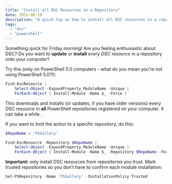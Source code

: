 ```yaml
---
title: "Install all DSC Resources in a Repository"
date: 2015-08-28
description: "A quick tip on how to install all DSC resources in a repository."
tags: 
  - "dsc"
  - "powershell"
---
```


Something quick for Friday morning! Are you feeling enthusiastic about DSC? Do you want to **update** or **install** _every DSC resource_ in a repository onto your computer?

Try this (only on PowerShell 5.0 computers - what do you mean you're not using PowerShell 5.0?!):

```powershell
Find-DscResource |
    Select-Object -ExpandProperty ModuleName -Unique |
    ForEach-Object { Install-Module -Name $_ -Force }
```

This downloads and installs (or updates, if you have older versions) every DSC resource in **all** PowerShell repositories registered on your computer. It can take a while.

If you want to limit the action to a specific repository, do this:

```powershell
$RepoName = 'PSGallery'

Find-DscResource -Repository $RepoName |
    Select-Object -ExpandProperty ModuleName -Unique |
    ForEach-Object { Install-Module -Name $_ -Repository $RepoName -Force }
```

**Important:** only install DSC resources from repositories you trust. Mark trusted repositories so you don’t have to confirm each module installation:

```powershell
Set-PSRepository -Name 'PSGallery' -InstallationPolicy Trusted
```
